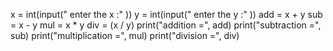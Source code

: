 x = int(input(" enter the x :" ))
y = int(input(" enter the y :" ))
add = x + y
sub = x - y
mul = x * y
div =  (x / y)
print("addition =", add)
print("subtraction =", sub)
print("multiplication =", mul)
print("division =", div)
